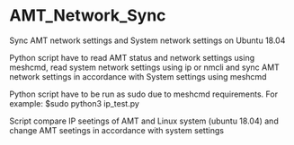 # AMT_Network_Sync
Sync AMT network settings and System network settings on Ubuntu 18.04

Python script have to read AMT status and network settings using meshcmd, read system network settings using ip or nmcli and sync AMT network settings in accordance with System settings using meshcmd

Python script have to be run as sudo due to meshcmd requirements.
For example: 
$sudo python3 ip_test.py

Script compare IP seetings of AMT and Linux system (ubuntu 18.04) and change AMT seetings in accordance with system settings
